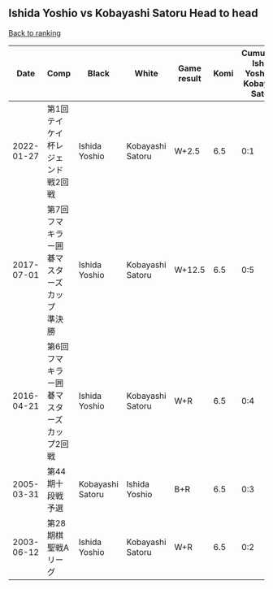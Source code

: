 ## Ishida Yoshio vs Kobayashi Satoru Head to head

[Back to ranking](../../index.md)




| **Date** | **Comp** | **Black** | **White** | **Game result** | **Komi** | **Cumulative Ishida Yoshio vs Kobayashi Satoru** | **Ishida Yoshio streak** | **Kobayashi Satoru streak** | 
| --- | --- | --- | --- | --- | --- | --- | --- | --- |
| 2022-01-27 | 第1回テイケイ杯レジェンド戦2回戦 | Ishida Yoshio | Kobayashi Satoru | W+2.5 | 6.5 | 0:1 | 0 | 1 | 
| 2017-07-01 | 第7回フマキラー囲碁マスターズカップ　準決勝 | Ishida Yoshio | Kobayashi Satoru | W+12.5 | 6.5 | 0:5 | 0 | 5 | 
| 2016-04-21 | 第6回フマキラー囲碁マスターズカップ2回戦 | Ishida Yoshio | Kobayashi Satoru | W+R | 6.5 | 0:4 | 0 | 4 | 
| 2005-03-31 | 第44期十段戦予選 | Kobayashi Satoru | Ishida Yoshio | B+R | 6.5 | 0:3 | 0 | 3 | 
| 2003-06-12 | 第28期棋聖戦Aリーグ | Ishida Yoshio | Kobayashi Satoru | W+R | 6.5 | 0:2 | 0 | 2 |




